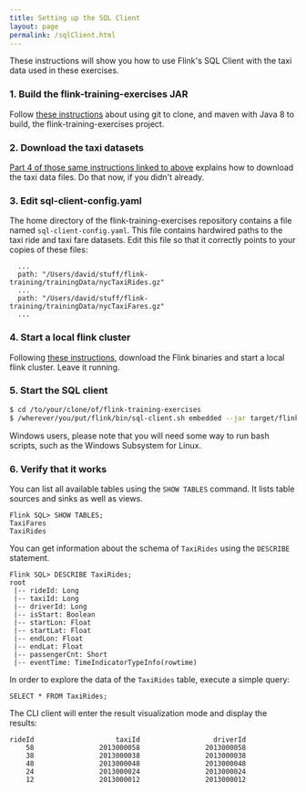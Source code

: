 ```yaml
---
title: Setting up the SQL Client
layout: page
permalink: /sqlClient.html
---
```


These instructions will show you how to use Flink's SQL Client with the taxi data used in these exercises.

### 1. Build the flink-training-exercises JAR

Follow [these instructions]({{site.baseurl}}/devEnvSetup.html) about using git to clone, and maven with Java 8 to build, the flink-training-exercises project.

### 2. Download the taxi datasets

[Part 4 of those same instructions linked to above]({{site.baseurl}}/devEnvSetup.html) explains how to download the taxi data files. Do that now, if you didn't already.

### 3. Edit sql-client-config.yaml

The home directory of the flink-training-exercises repository contains a file named `sql-client-config.yaml`. This file contains hardwired paths to the taxi ride and taxi fare datasets. Edit this file so that it correctly points to your copies of these files:

      ...
      path: "/Users/david/stuff/flink-training/trainingData/nycTaxiRides.gz"
      ...
      path: "/Users/david/stuff/flink-training/trainingData/nycTaxiFares.gz"
      ...

### 4. Start a local flink cluster

Following [these instructions]({{site.baseurl}}/localCluster.html), download the Flink binaries and start a local flink cluster. Leave it running.

### 5. Start the SQL client

~~~bash
$ cd /to/your/clone/of/flink-training-exercises
$ /wherever/you/put/flink/bin/sql-client.sh embedded --jar target/flink-training-exercises-2.5.2.jar -e sql-client-config.yaml
~~~

<div class="alert alert-info">
Windows users, please note that you will need some way to run bash scripts, such as the Windows Subsystem for Linux.
</div>

### 6. Verify that it works

You can list all available tables using the `SHOW TABLES` command. It lists table sources and sinks as well as views.

    Flink SQL> SHOW TABLES;
	TaxiFares
    TaxiRides

You can get information about the schema of `TaxiRides` using the `DESCRIBE` statement.

    Flink SQL> DESCRIBE TaxiRides;
    root
     |-- rideId: Long
     |-- taxiId: Long
     |-- driverId: Long
     |-- isStart: Boolean
     |-- startLon: Float
     |-- startLat: Float
     |-- endLon: Float
     |-- endLat: Float
     |-- passengerCnt: Short
     |-- eventTime: TimeIndicatorTypeInfo(rowtime)

In order to explore the data of the `TaxiRides` table, execute a simple query:

    SELECT * FROM TaxiRides;

The CLI client will enter the result visualization mode and display the results:

    rideId                    taxiId                  driverId
        58                2013000058                2013000058
        38                2013000038                2013000038
        48                2013000048                2013000048
        24                2013000024                2013000024
        12                2013000012                2013000012
